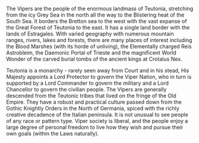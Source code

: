 The Vipers are the people of the enormous landmass of Teutonia, stretching from the icy Grey Sea in the north all the way to the Blistering heat of the South Sea. It borders the Bretton sea to the west with the vast expanse of the Great Forest of Teutonia to the east. It has a single land border with the lands of Estragales. With varied geography with numerous mountain ranges, rivers, lakes and forests, there are many places of interest including the Blood Marshes (with its horde of unliving), the Elementally charged Reis Astrobleim, the Daemonic Portal of Trieste and the magnificent World Wonder of the carved burial tombs of the ancient kings at Crotalus Nex.

Teutonia is a monarchy - rarely seen away from Court and in his stead, His Majesty appoints a Lord Protector to govern the Viper Nation, who in turn is supported by a Lord Commander to govern the military and a Lord Chancellor to govern the civilian people. The Vipers are generally descended from the Teutonic tribes that lived on the fringe of the Old Empire. They have a robust and practical culture passed down from the Gothic Knightly Orders in the North of Germania, spiced with the richly creative decadence of the Italian peninsula. It is not unusual to see people of any race or pattern type. Viper society is liberal, and the people enjoy a large degree of personal freedom to live how they wish and pursue their own goals (within the Laws naturally).
